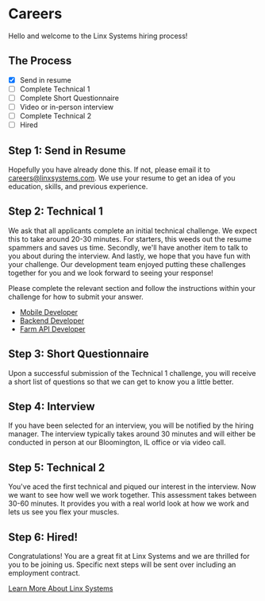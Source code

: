 # Careers
Hello and welcome to the Linx Systems hiring process!

## The Process
- [x] Send in resume
- [ ] Complete Technical 1
- [ ] Complete Short Questionnaire
- [ ] Video or in-person interview
- [ ] Complete Technical 2
- [ ] Hired

## Step 1: Send in Resume
Hopefully you have already done this. If not, please email it to careers@linxsystems.com. We use your resume to get an idea of you education, skills, and previous experience.

## Step 2: Technical 1
We ask that all applicants complete an initial technical challenge. We expect this to take around 20-30 minutes. For starters, this weeds out the resume spammers and saves us time. Secondly, we'll have another item to talk to you about during the interview. And lastly, we hope that you have fun with your challenge. Our development team enjoyed putting these challenges together for you and we look forward to seeing your response!

Please complete the relevant section and follow the instructions within your challenge for how to submit your answer.

- [Mobile Developer](https://www.google.com)
- [Backend Developer](Technical_1_Backend.md)
- [Farm API Developer](Technical_1_Backend.md)

## Step 3: Short Questionnaire
Upon a successful submission of the Technical 1 challenge, you will receive a short list of questions so that we can get to know you a little better.

## Step 4: Interview
If you have been selected for an interview, you will be notified by the hiring manager. The interview typically takes around 30 minutes and will either be conducted in person at our Bloomington, IL office or via video call.

## Step 5: Technical 2
You've aced the first technical and piqued our interest in the interview. Now we want to see how well we work together. This assessment takes between 30-60 minutes. It provides you with a real world look at how we work and lets us see you flex your muscles.

## Step 6: Hired!
Congratulations! You are a great fit at Linx Systems and we are thrilled for you to be joining us. Specific next steps will be sent over including an employment contract.

[Learn More About Linx Systems](https://www.linxsystems.com)
